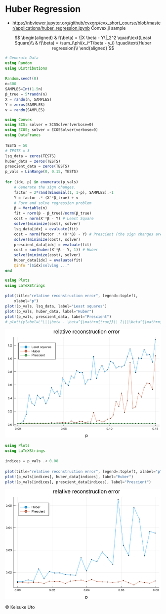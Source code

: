 # Huber Regression
* https://nbviewer.jupyter.org/github/cvxgrp/cvx_short_course/blob/master/applications/huber_regression.ipynb
Convex.jl sample

$$
\begin{aligned}
& f(\beta) = \|X \beta - Y\|_2^2 \quad\text{Least Square}\\
& f(\beta) = \sum_i\phi(x_i^T\beta - y_i) \quad\text{Huber regression}\\
\end{aligned}
$$

```julia
# Generate Data
using Random
using Distributions

Random.seed!(0)
n=300
SAMPLES=Int(1.5n)
β_true = 5*randn(n)
X = randn(n, SAMPLES)
Y = zeros(SAMPLES)
v = randn(SAMPLES)
```

```julia
using Convex
using SCS; solver = SCSSolver(verbose=0)
using ECOS; solver = ECOSSolver(verbose=0)
using DataFrames

TESTS = 50
# TESTS = 3
lsq_data = zeros(TESTS)
huber_data = zeros(TESTS)
prescient_data = zeros(TESTS)
p_vals = LinRange(0, 0.15, TESTS)

for (idx, p) in enumerate(p_vals)
    # Generate the sign changes.
    factor = 2*rand(Binomial(1, 1-p), SAMPLES).-1
    Y = factor .* (X'*β_true) + v
    # Form and solve regression problem
    β = Variable(n)
    fit = norm(β - β_true)/norm(β_true)
    cost = norm(X'*β - Y) # Least Square
    solve!(minimize(cost), solver)
    lsq_data[idx] = evaluate(fit)
    cost = norm(factor .* (X'*β) - Y) # Prescient (the sign changes are known)
    solve!(minimize(cost), solver)
    prescient_data[idx] = evaluate(fit)
    cost = sum(huber(X'*β - Y, 1)) # Huber
    solve!(minimize(cost), solver)
    huber_data[idx] = evaluate(fit)
    @info "[$idx]solving ..."
end
```

```julia
using Plots
using LaTeXStrings

plot(title="relative reconstruction error", legend=:topleft,
    xlabel="p")
plot!(p_vals, lsq_data, label="Least squares")
plot!(p_vals, huber_data, label="Huber")
plot!(p_vals, prescient_data, label="Prescient")
# plot!(ylabel=L"\||\beta - \beta^{\mathrm{true}}\|_2\||\beta^{\mathrm{true}}\||_2") # needs dvipng
```

![](assets/markdown-img-paste-20190301231632813.png)

```julia
using Plots
using LaTeXStrings

indices = p_vals .< 0.08

plot(title="relative reconstruction error", legend=:topleft, xlabel="p")
plot!(p_vals[indices], huber_data[indices], label="Huber")
plot!(p_vals[indices], prescient_data[indices], label="Prescient")
```

![](assets/markdown-img-paste-2019030123171288.png)

&copy; Keisuke Uto
